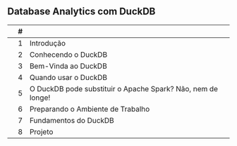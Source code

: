 ## Database Analytics com DuckDB


|  | # |  |
|:---:|:---:|:---|
|  | 1 | Introdução |
|  | 2 | Conhecendo o DuckDB |
|  | 3 | Bem-Vinda ao DuckDB |
|  | 4 | Quando usar o DuckDB |
|  | 5 | O DuckDB pode substituir o Apache Spark? Não, nem de longe! |
|  | 6 | Preparando o Ambiente de Trabalho |
|  | 7 | Fundamentos do DuckDB |
|  | 8 | Projeto |